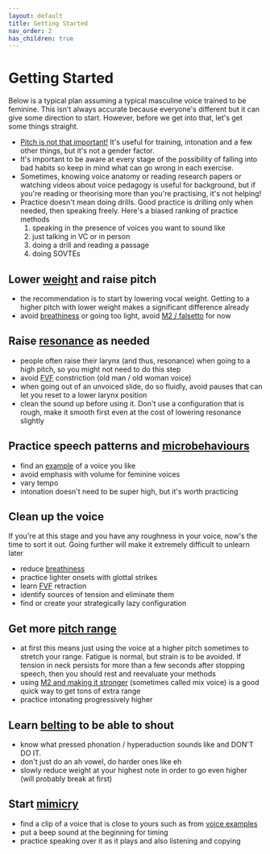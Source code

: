 ```yaml
---
layout: default
title: Getting Started
nav_order: 2
has_children: true
---
```


# Getting Started

Below is a typical plan assuming a typical masculine voice trained to be feminine. This isn't always accurate because everyone's different but it can give some direction to start. However, before we get into that, let's get some things straight.
- [Pitch is not that important!](pitch) It's useful for training, intonation and a few other things, but it's not a gender factor.
- It's important to be aware at every stage of the possibility of falling into bad habits so keep in mind what can go wrong in each exercise.
- Sometimes, knowing voice anatomy or reading research papers or watching videos about voice pedagogy is useful for background, but if you're reading or theorising more than you're practising, it's not helping!
- Practice doesn't mean doing drills. Good practice is drilling only when needed, then speaking freely. Here's a biased ranking of practice methods
  1. speaking in the presence of voices you want to sound like
  2. just talking in VC or in person
  3. doing a drill and reading a passage
  4. doing SOVTEs

## Lower [weight](/wiki/pages/vocal-weight) and raise pitch
- the recommendation is to start by lowering vocal weight. Getting to a higher pitch with lower weight makes a significant difference already
- avoid [breathiness](/wiki/pages/clarity/breathiness) or going too light, avoid [M2 / falsetto](/wiki/pages/other-resources/mechanisms) for now

## Raise [resonance](/wiki/pages/resonance) as needed
- people often raise their larynx (and thus, resonance) when going to a high pitch, so you might not need to do this step
- avoid [FVF](/wiki/pages/clarity/FVF) constriction (old man / old woman voice)
- when going out of an unvoiced slide, do so fluidly, avoid pauses that can let you reset to a lower larynx position
- clean the sound up before using it. Don't use a configuration that is rough, make it smooth first even at the cost of lowering resonance slightly

## Practice speech patterns and [microbehaviours](/wiki/pages/microbehaviours)
- find an [example](/wiki/pages/voice-examples) of a voice you like
- avoid emphasis with volume for feminine voices
- vary tempo
- intonation doesn't need to be super high, but it's worth practicing

## Clean up the voice
If you're at this stage and you have any roughness in your voice, now's the time to sort it out. Going further will make it extremely difficult to unlearn later

- reduce [breathiness](/wiki/pages/clarity/breathiness)
- practice lighter onsets with glottal strikes
- learn [FVF](/wiki/pages/clarity/FVF) retraction
- identify sources of tension and eliminate them
- find or create your strategically lazy configuration

## Get more [pitch range](/wiki/pages/pitch-range)
- at first this means just using the voice at a higher pitch sometimes to stretch your range. Fatigue is normal, but strain is to be avoided. If tension in neck persists for more than a few seconds after stopping speech, then you should rest and reevaluate your methods
- using [M2 and making it stronger](/wiki/pages/pitch-range/strong-m2) (sometimes called mix voice) is a good quick way to get tons of extra range
- practice intonating progressively higher

## Learn [belting](/wiki/pages/pitch-range/belting) to be able to shout
- know what pressed phonation / hyperaduction sounds like and DON'T DO IT.
- don't just do an ah vowel, do harder ones like eh
- slowly reduce weight at your highest note in order to go even higher (will probably break at first)

## Start [mimicry](/wiki/pages/microbehaviours/mimicry)
- find a clip of a voice that is close to yours such as from [voice examples](/wiki/pages/voice-examples)
- put a beep sound at the beginning for timing
- practice speaking over it as it plays and also listening and copying
